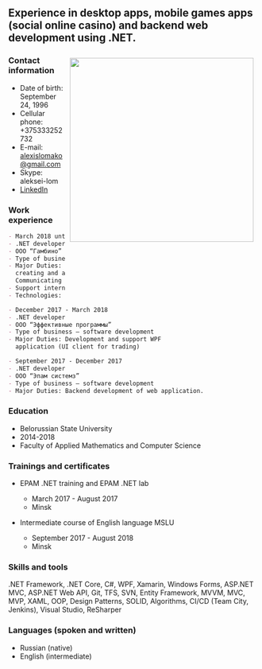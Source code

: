 ## Experience in desktop apps, mobile games apps (social online casino) and backend web development using .NET.

<img src="https://user-images.githubusercontent.com/14113859/63166133-27cca200-c036-11e9-8896-dc441bce7f27.jpg" align="right" width="370" hspace="10" vspace="10">

### Contact information

- Date of birth: September 24, 1996
- Cellular phone: +375333252732
- E-mail: alexislomako@gmail.com
- Skype: aleksei-lom
- [LinkedIn](https://www.linkedin.com/in/aliaksei-lamaka/)

### Work experience

```markdown
- March 2018 until now
- .NET developer
- OOO “Гамбино”
- Type of business – game development
- Major Duties: Implementing new features,
  creating and adding new slots, bug fixing.
  Communicating with integration and server teams
- Support internal desktop tools.
- Technologies: .NET, Win Forms, WPF, Xamarin
```

```markdown
- December 2017 - March 2018
- .NET developer
- ООО “Эффективные программы”
- Type of business – software development
- Major Duties: Development and support WPF
  application (UI client for trading)
```

```markdown
- September 2017 - December 2017
- .NET developer
- ООО “Эпам системз”
- Type of business – software development
- Major Duties: Backend development of web application.
```

### Education

* Belorussian State University
* 2014-2018
* Faculty of Applied Mathematics and Computer Science

### Trainings and certificates
* EPAM .NET training and EPAM .NET lab
  - March 2017 - August 2017
  - Minsk

* Intermediate course of English language MSLU
  - September 2017 - August 2018
  - Minsk

### Skills and tools
.NET Framework, .NET Core, C#, WPF, Xamarin, Windows Forms, ASP.NET MVC, ASP.NET Web API, Git, TFS, SVN, Entity Framework, MVVM, MVC, MVP, XAML, OOP, Design Patterns, SOLID, Algorithms, CI/CD (Team City, Jenkins), Visual Studio, ReSharper

### Languages (spoken and written)

* Russian (native)
* English (intermediate)
